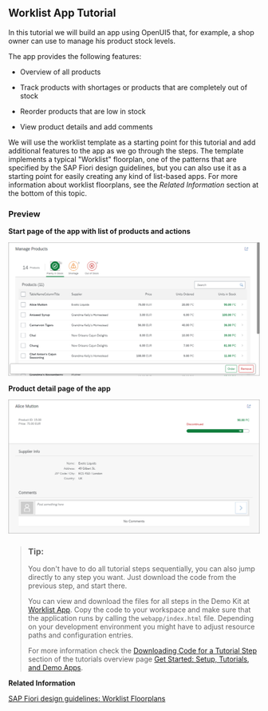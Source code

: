 <!-- loio6a6a621c978145ad9eef2b221d2cf21d -->

## Worklist App Tutorial

In this tutorial we will build an app using OpenUI5 that, for example, a shop owner can use to manage his product stock levels.

The app provides the following features:

-   Overview of all products

-   Track products with shortages or products that are completely out of stock

-   Reorder products that are low in stock

-   View product details and add comments


We will use the worklist template as a starting point for this tutorial and add additional features to the app as we go through the steps. The template implements a typical "Worklist" floorplan, one of the patterns that are specified by the SAP Fiori design guidelines, but you can also use it as a starting point for easily creating any kind of list-based apps. For more information about worklist floorplans, see the *Related Information* section at the bottom of this topic.



### Preview

  
  
**Start page of the app with list of products and actions**

![](images/loio016d473029e04ec9be5ed43fa897e69b_HiRes.png "Start page of the app with list of products and actions")

  
  
**Product detail page of the app**

![](images/loioa517fe596aa04b4d8d080fbf6168cf40_HiRes.png "Product detail page of the app")



> ### Tip:  
> You don't have to do all tutorial steps sequentially, you can also jump directly to any step you want. Just download the code from the previous step, and start there.
> 
> You can view and download the files for all steps in the Demo Kit at [Worklist App](https://ui5.sap.com/#/entity/sap.m.tutorial.worklist). Copy the code to your workspace and make sure that the application runs by calling the `webapp/index.html` file. Depending on your development environment you might have to adjust resource paths and configuration entries.
> 
> For more information check the [Downloading Code for a Tutorial Step](get-started-setup-tutorials-and-demo-apps-8b49fc1.md#loio8b49fc198bf04b2d9800fc37fecbb218__tutorials_download) section of the tutorials overview page [Get Started: Setup, Tutorials, and Demo Apps](get-started-setup-tutorials-and-demo-apps-8b49fc1.md).

**Related Information**  


[SAP Fiori design guidelines: Worklist Floorplans](https://experience.sap.com/fiori-design/floorplans/work-list/)

